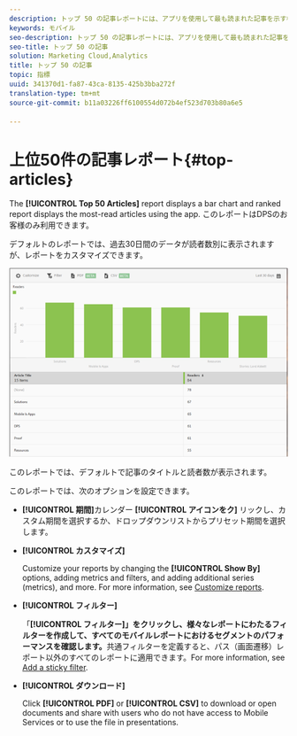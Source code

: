 ```yaml
---
description: トップ 50 の記事レポートには、アプリを使用して最も読まれた記事を示す棒グラフとランクレポートが表示されます。This report is available only to Digital Publishing Suites (DPS) customers.
keywords: モバイル
seo-description: トップ 50 の記事レポートには、アプリを使用して最も読まれた記事を示す棒グラフとランクレポートが表示されます。このレポートは、Digital Publishing Suite(DPS)のお客様のみ利用できます。
seo-title: トップ 50 の記事
solution: Marketing Cloud,Analytics
title: トップ 50 の記事
topic: 指標
uuid: 341370d1-fa87-43ca-8135-425b3bba272f
translation-type: tm+mt
source-git-commit: b11a03226ff6100554d072b4ef523d703b80a6e5

---
```



# 上位50件の記事レポート{#top-articles}

The **[!UICONTROL Top 50 Articles]** report displays a bar chart and ranked report displays the most-read articles using the app. このレポートはDPSのお客様のみ利用できます。

デフォルトのレポートでは、過去30日間のデータが読者数別に表示されますが、レポートをカスタマイズできます。

![](assets/dps_top_50.png)

このレポートでは、デフォルトで記事のタイトルと読者数が表示されます。

このレポートでは、次のオプションを設定できます。

* **[!UICONTROL 期間]**&#x200B;カレンダー **[!UICONTROL アイコンをク]** リックし、カスタム期間を選択するか、ドロップダウンリストからプリセット期間を選択します。

* **[!UICONTROL カスタマイズ]**

   Customize your reports by changing the **[!UICONTROL Show By]** options, adding metrics and filters, and adding additional series (metrics), and more. For more information, see [Customize reports](/help/using/usage/reports-customize/reports-customize.md).

* **[!UICONTROL フィルター]**

   「**[!UICONTROL フィルター]」をクリックし、様々なレポートにわたるフィルターを作成して、すべてのモバイルレポートにおけるセグメントのパフォーマンスを確認します。**&#x200B;共通フィルターを定義すると、パス（画面遷移）レポート以外のすべてのレポートに適用できます。For more information, see [Add a sticky filter](/help/using/usage/reports-customize/t-sticky-filter.md).

* **[!UICONTROL ダウンロード]**

   Click **[!UICONTROL PDF]** or **[!UICONTROL CSV]** to download or open documents and share with users who do not have access to Mobile Services or to use the file in presentations.